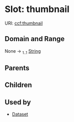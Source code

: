 
# Slot: thumbnail



URI: [ccf:thumbnail](http://purl.org/ccf/thumbnail)


## Domain and Range

None &#8594;  <sub>1..1</sub> [String](types/String.md)

## Parents


## Children


## Used by

 * [Dataset](Dataset.md)
